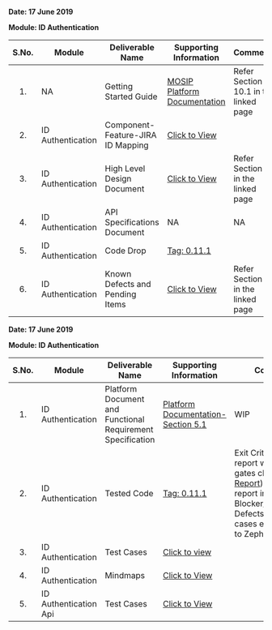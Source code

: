 **Date: 17 June 2019**

**Module: ID Authentication**

|**S.No.**|**Module**|**Deliverable Name**| **Supporting Information**|**Comments**|
|:------:|-----|---|---|---|
|1.|NA|Getting Started Guide|[MOSIP Platform Documentation](Platform-Documentation)|Refer Section 10.1 in the linked page|
|2.|ID Authentication|Component-Feature-JIRA ID Mapping|[Click to View](https://github.com/mosip/mosip/wiki/Component-Feature-ID-JIRA-ID-Mapping#11-authentication-)|
|3.|ID Authentication|High Level Design Document|[Click to View](Deliverables---Attachments)|Refer Section 7 in the linked page|
|4.|ID Authentication|API Specifications Document|NA|NA|
|5.|ID Authentication|Code Drop|[Tag: 0.11.1](/mosip/mosip/releases/tag/0.11.1)||
|6.|ID Authentication|Known Defects and Pending Items|[Click to View](Deliverables---Attachments)|Refer Section 7 in the linked page|

**Date: 17 June 2019**

**Module: ID Authentication**

|**S.No.**|**Module**|**Deliverable Name**| **Supporting Information**|**Comments**|
|:------:|-----|---|---|---|
|1.|ID Authentication|Platform Document and Functional Requirement Specification|[Platform Documentation-Section 5.1](Platform-Documentation)|WIP|
|2.|ID Authentication|Tested Code|[Tag: 0.11.1](/mosip/mosip/releases/tag/0.11.1)|Exit Criteria: Sonar report with all quality gates cleared ([Sonar Report](//104.215.158.154:9000/dashboard?id=io.mosip.preregistration%3Apre-registration-parent)), Zephyr report indicating: No Blocker/Critical/Major Defects, 100% test cases executed (link to Zephyr report)|
|3.|ID Authentication|Test Cases|[Click to view](//mosipid.atlassian.net/projects/MOS?version.id=10016&cycle.id=3ecb8208-a6f8-4ce0-9c07-1b87e1842e97&selectedItem=com.thed.zephyr.je__project-centric-view-tests-page&testsTab=test-cycles-tab)||
|4.|ID Authentication|Mindmaps|[Click to View](/mosip/mosip/tree/master/docs/testing/Registration%20Client/Mindmaps)|
|5.|ID Authentication Api|Test Cases|[Click to View](https://github.com/mosip/mosip/blob/master/docs/testing/Registration%20Client/Mindmaps/Reg_Client_NonBio_Integration_TestCases.xlsx)|